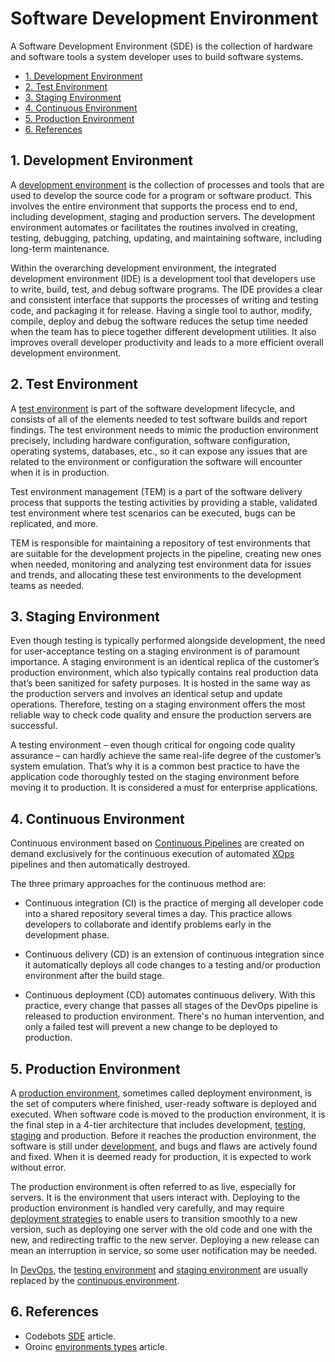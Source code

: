 # Software Development Environment

A Software Development Environment (SDE) is the collection of hardware and software tools a system developer uses to build software systems.

- [1. Development Environment](#1-development-environment)
- [2. Test Environment](#2-test-environment)
- [3. Staging Environment](#3-staging-environment)
- [4. Continuous Environment](#4-continuous-environment)
- [5. Production Environment](#5-production-environment)
- [6. References](#6-see-also)

## 1. Development Environment

A [development environment](https://www.suse.com/suse-defines/definition/development-environment/) is the collection of processes and tools that are used to develop the source code for a program or software product. This involves the entire environment that supports the process end to end, including development, staging and production servers. The development environment automates or facilitates the routines involved in creating, testing, debugging, patching, updating, and maintaining software, including long-term maintenance.

Within the overarching development environment, the integrated development environment (IDE) is a development tool that developers use to write, build, test, and debug software programs. The IDE provides a clear and consistent interface that supports the processes of writing and testing code, and packaging it for release. Having a single tool to author, modify, compile, deploy and debug the software reduces the setup time needed when the team has to piece together different development utilities. It also improves overall developer productivity and leads to a more efficient overall development environment.

<!-- A development environment is configured to enable developers to write code quickly, verify it by creating basic tests, and be productive. This environment resources are much smaller than what it takes to run an entire application in real-life implementation. It also features developer-specific tools that may at times hinder rigorous QA validation. And most importantly, the development environment is constantly changing – with new functionality being added all the time – which makes it difficult for QA team to run time-consuming tests, e.g., regression or integration tests, without disrupting the development process. -->

## 2. Test Environment

A [test environment](https://www.suse.com/suse-defines/definition/test-environment/) is part of the software development lifecycle, and consists of all of the elements needed to test software builds and report findings. The test environment needs to mimic the production environment precisely, including hardware configuration, software configuration, operating systems, databases, etc., so it can expose any issues that are related to the environment or configuration the software will encounter when it is in production.

Test environment management (TEM) is a part of the software delivery process that supports the testing activities by providing a stable, validated test environment where test scenarios can be executed, bugs can be replicated, and more.

TEM is responsible for maintaining a repository of test environments that are suitable for the development projects in the pipeline, creating new ones when needed, monitoring and analyzing test environment data for issues and trends, and allocating these test environments to the development teams as needed.

<!-- A testing environment is where the QA team can use a variety of testing tools to run all their different tests over the application code taken from the development environment. While developers check their code for simple bugs before passing it for quality assurance, QA engineers execute more complex and time-consuming types of tests to check the compatibility of the new and old code, the correct integration of different modules, the system’s performance, etc. Running such tests on the development environment would lead to a huge waste of the developers’ time. -->

## 3. Staging Environment

Even though testing is typically performed alongside development, the need for user-acceptance testing on a staging environment is of paramount importance. A staging environment is an identical replica of the customer’s production environment, which also typically contains real production data that’s been sanitized for safety purposes. It is hosted in the same way as the production servers and involves an identical setup and update operations. Therefore, testing on a staging environment offers the most reliable way to check code quality and ensure the production servers are successful.

A testing environment – even though critical for ongoing code quality assurance – can hardly achieve the same real-life degree of the customer’s system emulation. That’s why it is a common best practice to have the application code thoroughly tested on the staging environment before moving it to production. It is considered a must for enterprise applications.

## 4. Continuous Environment

Continuous environment based on [Continuous Pipelines](../../internal/about/continuous-pipelines.md) are created on demand exclusively for the continuous execution of automated [XOps](../../internal/about/xops.md) pipelines and then automatically destroyed.

The three primary approaches for the continuous method are:

- Continuous integration (CI) is the practice of merging all developer code into a shared repository several times a day. This practice allows developers to collaborate and identify problems early in the development phase.

- Continuous delivery (CD) is an extension of continuous integration since it automatically deploys all code changes to a testing and/or production environment after the build stage.

- Continuous deployment (CD) automates continuous delivery. With this practice, every change that passes all stages of the DevOps pipeline is released to production environment. There's no human intervention, and only a failed test will prevent a new change to be deployed to production.

## 5. Production Environment

A [production environment](https://www.suse.com/suse-defines/definition/production-environment/), sometimes called deployment environment, is the set of computers where finished, user-ready software is deployed and executed. When software code is moved to the production environment, it is the final step in a 4-tier architecture that includes development, [testing](#2-test-environment), [staging](#3-staging-environment) and production. Before it reaches the production environment, the software is still under [development](#1-development-environment), and bugs and flaws are actively found and fixed. When it is deemed ready for production, it is expected to work without error.

The production environment is often referred to as live, especially for servers. It is the environment that users interact with. Deploying to the production environment is handled very carefully, and may require [deployment strategies](../../internal/about/deployment-strategies.md) to enable users to transition smoothly to a new version, such as deploying one server with the old code and one with the new, and redirecting traffic to the new server. Deploying a new release can mean an interruption in service, so some user notification may be needed.

In [DevOps](../../internal/about/xops.md#1-devops), the [testing environment](#2-test-environment) and [staging environment](#3-staging-environment) are usually replaced by the [continuous environment](#4-continuous-environment).

<!-- A production environment, sometimes called deployment environment, is where the application lives and operates after the launch. It is where you deploy all the final work for your customer or roll out your new version of the application to be accessed by your clients.

Before you can deploy your code from your development environment into the production environment, there are a few more things for you to do. The first one is testing. To ensure the testing is properly set up, there’s a need for a separate [testing environment](#2-test-environment). It is specifically configured to allow the team to effectively execute their tests and check the system components in different use case scenarios.

The second activity you usually need to do before placing your code to production is the user-acceptance testing. This is when you check the entire system in the exact way it is going to be used in production, including live data volumes and types of data as well as user behavior. This type of testing requires a [staging environment](#3-staging-environment), which is identical to your production environment except that it’s not publicly accessible to end-users. -->

## 6. References

- Codebots [SDE](https://codebots.com/app-development/what-are-environments-in-software-development-a-guide-to-the-development-beta-and-production-environments) article.
- Oroinc [environments types](https://doc.oroinc.com/cloud/environments/) article.
